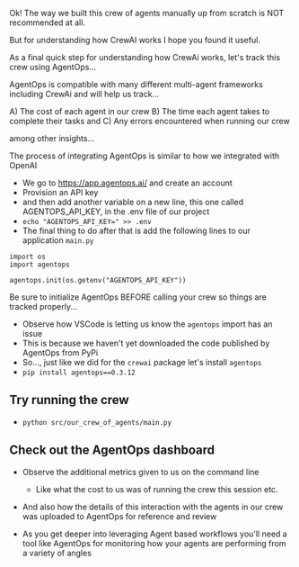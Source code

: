 Ok! The way we built this crew of agents manually up from scratch is NOT recommended at all.

But for understanding how CrewAI works I hope you found it useful.

As a final quick step for understanding how CrewAi works, let's track this crew using AgentOps...

AgentOps is compatible with many different multi-agent frameworks including CrewAi and will help us track...

A) The cost of each agent in our crew
B) The time each agent takes to complete their tasks and
C) Any errors encountered when running our crew

among other insights...

The process of integrating AgentOps is similar to how we integrated with OpenAI

- We go to https://app.agentops.ai/ and create an account
- Provision an API key
- and then add another variable on a new line, this one called AGENTOPS_API_KEY, in the .env file of our project
- `echo "AGENTOPS_API_KEY=" >> .env`
- The final thing to do after that is add the following lines to our application `main.py`
```
import os
import agentops

agentops.init(os.getenv("AGENTOPS_API_KEY"))
```

Be sure to initialize AgentOps BEFORE calling your crew so things are tracked properly...

- Observe how VSCode is letting us know the `agentops` import has an issue
- This is because we haven't yet downloaded the code published by AgentOps from PyPi
- So..., just like we did for the `crewai` package let's install `agentops`
- `pip install agentops==0.3.12`

## Try running the crew

- `python src/our_crew_of_agents/main.py`

## Check out the AgentOps dashboard

- Observe the additional metrics given to us on the command line
  - Like what the cost to us was of running the crew this session etc.
- And also how the details of this interaction with the agents in our crew was uploaded to AgentOps for reference and review

- As you get deeper into leveraging Agent based workflows you'll need a tool like AgentOps for monitoring how your agents are performing from a variety of angles